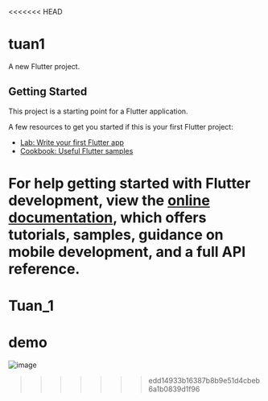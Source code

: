 <<<<<<< HEAD
# tuan1

A new Flutter project.

## Getting Started

This project is a starting point for a Flutter application.

A few resources to get you started if this is your first Flutter project:

- [Lab: Write your first Flutter app](https://docs.flutter.dev/get-started/codelab)
- [Cookbook: Useful Flutter samples](https://docs.flutter.dev/cookbook)

For help getting started with Flutter development, view the
[online documentation](https://docs.flutter.dev/), which offers tutorials,
samples, guidance on mobile development, and a full API reference.
=======
# Tuan_1
# demo
![image](https://github.com/user-attachments/assets/485cfbd1-7793-4367-bed3-8a613b41f203)
>>>>>>> edd14933b16387b8b9e51d4cbeb6a1b0839d1f96
